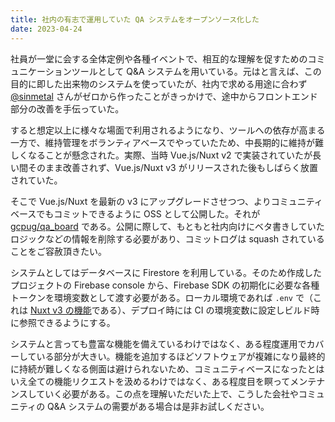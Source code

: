 ```yaml
---
title: 社内の有志で運用していた QA システムをオープンソース化した
date: 2023-04-24
---
```


社員が一堂に会する全体定例や各種イベントで、相互的な理解を促すためのコミュニケーションツールとして Q&A システムを用いている。元はと言えば、この目的に即した出来物のシステムを使っていたが、社内で求める用途に合わず [@sinmetal](https://twitter.com/sinmetal) さんがゼロから作ったことがきっかけで、途中からフロントエンド部分の改善を手伝っていた。

すると想定以上に様々な場面で利用されるようになり、ツールへの依存が高まる一方で、維持管理をボランティアベースでやっていたため、中長期的に維持が難しくなることが懸念された。実際、当時 Vue.js/Nuxt v2 で実装されていたが長い間そのまま改善されず、Vue.js/Nuxt v3 がリリースされた後もしばらく放置されていた。

そこで Vue.js/Nuxt を最新の v3 にアップグレードさせつつ、よりコミュニティベースでもコミットできるように OSS として公開した。それが [gcpug/qa_board](https://github.com/gcpug/qa_board) である。公開に際して、もともと社内向けにベタ書きしていたロジックなどの情報を削除する必要があり、コミットログは squash されていることをご容赦頂きたい。

システムとしてはデータベースに Firestore を利用している。そのため作成したプロジェクトの Firebase console から、Firebase SDK の初期化に必要な各種トークンを環境変数として渡す必要がある。ローカル環境であれば `.env` で（これは [Nuxt v3 の機能](https://nuxt.com/docs/guide/directory-structure/env#env-file)である）、デプロイ時には CI の環境変数に設定しビルド時に参照できるようにする。

システムと言っても豊富な機能を備えているわけではなく、ある程度運用でカバーしている部分が大きい。機能を追加するほどソフトウェアが複雑になり最終的に持続が難しくなる側面は避けられないため、コミュニティベースになったとはいえ全ての機能リクエストを汲めるわけではなく、ある程度目を瞑ってメンテナンスしていく必要がある。この点を理解いただいた上で、こうした会社やコミュニティの Q&A システムの需要がある場合は是非お試しください。
